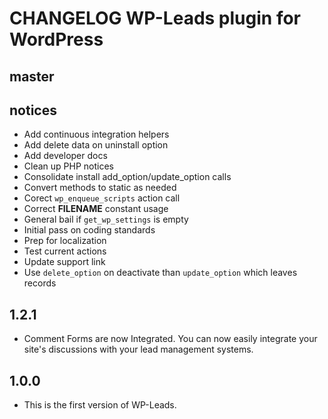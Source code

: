 # CHANGELOG WP-Leads plugin for WordPress

## master

## notices
* Add continuous integration helpers
* Add delete data on uninstall option
* Add developer docs
* Clean up PHP notices
* Consolidate install add_option/update_option calls
* Convert methods to static as needed
* Corect `wp_enqueue_scripts` action call
* Correct __FILENAME__ constant usage
* General bail if `get_wp_settings` is empty
* Initial pass on coding standards
* Prep for localization
* Test current actions
* Update support link
* Use `delete_option` on deactivate than `update_option` which leaves records

## 1.2.1
* Comment Forms are now Integrated. You can now easily integrate your site's discussions with your lead management systems. 

## 1.0.0
* This is the first version of WP-Leads.